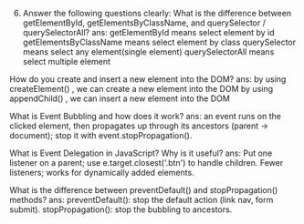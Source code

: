 6. Answer the following questions clearly:
What is the difference between getElementById, getElementsByClassName, and querySelector / querySelectorAll?
ans:
getElementById means select element by id 
getElementsByClassName means select element by class
querySelector means select any element(single element) 
querySelectorAll means select multiple element 

How do you create and insert a new element into the DOM?
ans: 
by using createElement() , we can create a new element into the DOM
by using appendChild() , we can insert a new element into the DOM

What is Event Bubbling and how does it work?
ans: 
an event runs on the clicked element, then propagates up through its ancestors (parent → document); stop it with event.stopPropagation().

What is Event Delegation in JavaScript? Why is it useful?
ans:
Put one listener on a parent; use e.target.closest('.btn') to handle children.
Fewer listeners; works for dynamically added elements.

What is the difference between preventDefault() and stopPropagation() methods?
ans:
preventDefault(): stop the default action (link nav, form submit).
stopPropagation(): stop the bubbling to ancestors.
